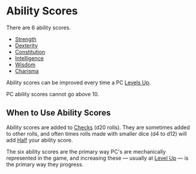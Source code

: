 # Ability Scores

There are 6 ability scores.

- [Strength](Strength.md)
- [Dexterity](Dexterity.md)
- [Constitution](Constitution.md)
- [Intelligence](Intelligence.md)
- [Wisdom](Wisdom.md)
- [Charisma](Charisma.md)

Ability scores can be improved every time a PC [Levels Up](../Derived%20Statistics/Level.md#Level%20Up).

PC ability scores cannot go above 10.

## When to Use Ability Scores

Ability scores are added to [Checks](../../Game%20Procedures/Core%20Procedures/Check.md) (d20 rolls). They are sometimes added to other rolls, and often times rolls made with smaller dice (d4 to d12) will add [Half](../../Game%20Procedures/Core%20Procedures/Half.md) your ability score.

The six ability scores are the primary way PC's are mechanically represented in the game, and increasing these — usually at [Level Up](../Derived%20Statistics/Level.md#Level%20Up) — is the primary way they progress.
